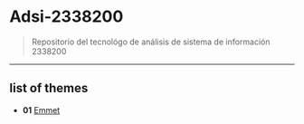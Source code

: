 # Adsi-2338200
>Repositorio del tecnológo de análisis de sistema de información 2338200
---
## list of themes

- **01** [Emmet](01-emmet/)